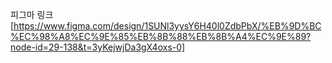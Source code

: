 피그마 링크
[https://www.figma.com/design/1SUNl3yysY6H40l0ZdbPbX/%EB%9D%BC%EC%98%A8%EC%9E%85%EB%8B%88%EB%8B%A4%EC%9E%89?node-id=29-138&t=3yKejwjDa3gX4oxs-0]
